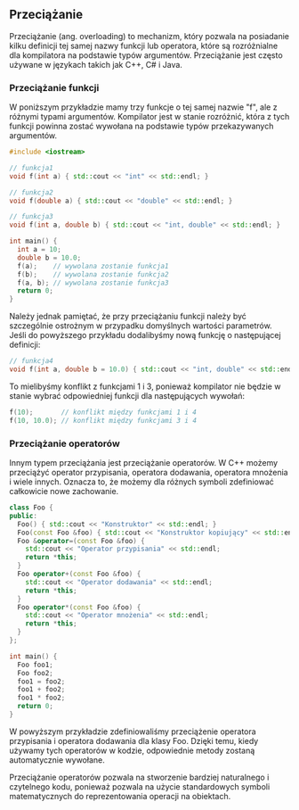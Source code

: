 ## Przeciążanie
Przeciążanie (ang. overloading) to mechanizm, który pozwala na posiadanie kilku definicji tej samej nazwy funkcji lub operatora, które są rozróżnialne dla kompilatora na podstawie typów argumentów. Przeciążanie jest często używane w językach takich jak C++, C# i Java.

### Przeciążanie funkcji

W poniższym przykładzie mamy trzy funkcje o tej samej nazwie "f", ale z różnymi typami argumentów. Kompilator jest w stanie rozróżnić, która z tych funkcji powinna zostać wywołana na podstawie typów przekazywanych argumentów.

```c++
#include <iostream>

// funkcja1
void f(int a) { std::cout << "int" << std::endl; }

// funkcja2
void f(double a) { std::cout << "double" << std::endl; }

// funkcja3
void f(int a, double b) { std::cout << "int, double" << std::endl; }

int main() {
  int a = 10;
  double b = 10.0;
  f(a);    // wywolana zostanie funkcja1
  f(b);    // wywolana zostanie funkcja2
  f(a, b); // wywolana zostanie funkcja3
  return 0;
}
```

Należy jednak pamiętać, że przy przeciążaniu funkcji należy być szczególnie ostrożnym w przypadku domyślnych wartości parametrów. Jeśli do powyższego przykładu dodalibyśmy nową funkcję o następującej definicji:

```c++
// funkcja4
void f(int a, double b = 10.0) { std::cout << "int, double" << std::endl; }
```

To mielibyśmy konflikt z funkcjami 1 i 3, ponieważ kompilator nie będzie w stanie wybrać odpowiedniej funkcji dla następujących wywołań:

```c++
f(10);       // konflikt między funkcjami 1 i 4
f(10, 10.0); // konflikt między funkcjami 3 i 4
```

### Przeciążanie operatorów

Innym typem przeciążania jest przeciążanie operatorów. W C++ możemy przeciążyć operator przypisania, operatora dodawania, operatora mnożenia i wiele innych. Oznacza to, że możemy dla różnych symboli zdefiniować całkowicie nowe zachowanie.

```c++
class Foo {
public:
  Foo() { std::cout << "Konstruktor" << std::endl; }
  Foo(const Foo &foo) { std::cout << "Konstruktor kopiujący" << std::endl; }
  Foo &operator=(const Foo &foo) {
    std::cout << "Operator przypisania" << std::endl;
    return *this;
  }
  Foo operator+(const Foo &foo) {
    std::cout << "Operator dodawania" << std::endl;
    return *this;
  }
  Foo operator*(const Foo &foo) {
    std::cout << "Operator mnożenia" << std::endl;
    return *this;
  }
};

int main() {
  Foo foo1;
  Foo foo2;
  foo1 = foo2;
  foo1 + foo2;
  foo1 * foo2;
  return 0;
}
```

W powyższym przykładzie zdefiniowaliśmy przeciążenie operatora przypisania i operatora dodawania dla klasy Foo. Dzięki temu, kiedy używamy tych operatorów w kodzie, odpowiednie metody zostaną automatycznie wywołane.

Przeciążanie operatorów pozwala na stworzenie bardziej naturalnego i czytelnego kodu, ponieważ pozwala na użycie standardowych symboli matematycznych do reprezentowania operacji na obiektach.
